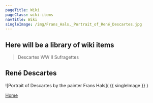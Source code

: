 ```yaml
---
pageTitle: Wiki
pageClass: wiki-items
navTitle: Wiki
singleImage: /img/Frans_Hals,_Portrait_of_René_Descartes.jpg
---
```


## Here will be a library of wiki items

> Descartes
> WW II
> Sufragettes

## René Descartes
![Portrait of Descartes by the painter Frans Hals]( {{ singleImage }} )




[Home](/)